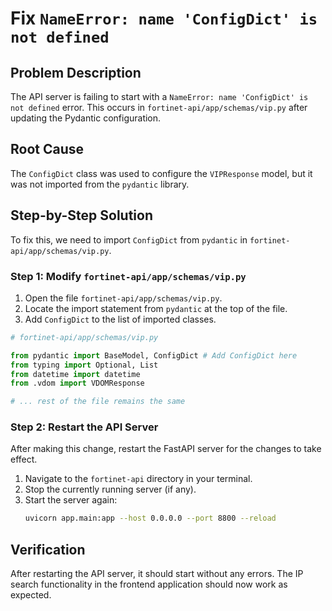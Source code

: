 # Fix `NameError: name 'ConfigDict' is not defined`

## Problem Description

The API server is failing to start with a `NameError: name 'ConfigDict' is not defined` error. This occurs in `fortinet-api/app/schemas/vip.py` after updating the Pydantic configuration.

## Root Cause

The `ConfigDict` class was used to configure the `VIPResponse` model, but it was not imported from the `pydantic` library.

## Step-by-Step Solution

To fix this, we need to import `ConfigDict` from `pydantic` in `fortinet-api/app/schemas/vip.py`.

### Step 1: Modify `fortinet-api/app/schemas/vip.py`

1.  Open the file `fortinet-api/app/schemas/vip.py`.
2.  Locate the import statement from `pydantic` at the top of the file.
3.  Add `ConfigDict` to the list of imported classes.

```python
# fortinet-api/app/schemas/vip.py

from pydantic import BaseModel, ConfigDict # Add ConfigDict here
from typing import Optional, List
from datetime import datetime
from .vdom import VDOMResponse

# ... rest of the file remains the same
```

### Step 2: Restart the API Server

After making this change, restart the FastAPI server for the changes to take effect.

1.  Navigate to the `fortinet-api` directory in your terminal.
2.  Stop the currently running server (if any).
3.  Start the server again:
    ```bash
    uvicorn app.main:app --host 0.0.0.0 --port 8800 --reload
    ```

## Verification

After restarting the API server, it should start without any errors. The IP search functionality in the frontend application should now work as expected.